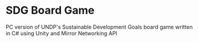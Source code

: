 # SDG Board Game
PC version of UNDP's Sustainable Development Goals board game written in C# using Unity and Mirror Networking API
